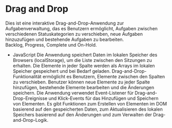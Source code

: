 # Drag and Drop

Dies ist eine interaktive Drag-and-Drop-Anwendung zur Aufgabenverwaltung, das es Benutzern ermöglicht, 
Aufgaben zwischen verschiedenen Statuskategorien zu verschieben, neue Aufgaben hinzuzufügen und bestehende Aufgaben zu bearbeiten.   
Backlog, Progress, Complete und On-Hold. 

- JavaScript
Die Anwendung  speichert Daten im lokalen Speicher des Browsers (localStorage), um die Liste zwischen den Sitzungen zu erhalten.
Die Elemente in jeder Spalte werden als Arrays im lokalen Speicher gespeichert und bei Bedarf geladen.
Drag-and-Drop-Funktionalität ermöglicht es Benutzern, Elemente zwischen den Spalten zu verschieben.
Benutzer können neue Elemente zu jeder Spalte hinzufügen, bestehende Elemente bearbeiten und die Änderungen speichern.
Die Anwendung verwendet Event-Listener für Drag-and-Drop-Ereignisse und Klick-Events für das Hinzufügen und Speichern von Elementen.
Es gibt Funktionen zum Erstellen von Elementen im DOM basierend auf den gespeicherten Daten, zum Aktualisieren des lokalen Speichers basierend auf den Änderungen und zum Verwalten der Drag-and-Drop-Logik.
